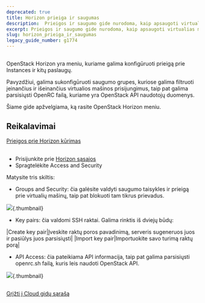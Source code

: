 ```yaml
---
deprecated: true
title: Horizon prieiga ir saugumas
description:  Prieigos ir saugumo gide nurodoma, kaip apsaugoti virtualias mašinas ir prieigą prie jų.
excerpt: Prieigos ir saugumo gide nurodoma, kaip apsaugoti virtualias mašinas ir prieigą prie jų.
slug: horizon_prieiga_ir_saugumas
legacy_guide_number: g1774
---
```



## 
OpenStack Horizon yra meniu, kuriame galima konfigūruoti prieigą prie Instances ir kitų paslaugų.

Pavyzdžiui, galima sukonfigūruoti saugumo grupes, kuriose galima filtruoti įeinančius ir išeinančius virtualios mašinos prisijungimus, taip pat galima parsisiųsti OpenRC failą, kuriame yra OpenStack API naudotojų duomenys.

Šiame gide apžvelgiama, ką rasite OpenStack Horizon meniu.


## Reikalavimai
[Prieigos prie Horizon kūrimas]({legacy}1773)


## 

- Prisijunkite prie [Horizon sąsajos](https://horizon.cloud.ovh.net/auth/login/)
- Spragtelėkite Access and Security


Matysite tris skiltis:

- Groups and Security: čia galėsite valdyti saugumo taisykles ir prieigą prie virtualių mašinų, taip pat blokuoti tam tikrus prievadus.



![](images/img_2630.jpg){.thumbnail}

- Key pairs: čia valdomi SSH raktai. Galima rinktis iš dviejų būdų:

|Create key pair|Įveskite raktų poros pavadinimą, serveris sugeneruos juos ir pasiūlys juos parsisiųsti|
|Import key pair|Importuokite savo turimą raktų porą|



- API Access: čia pateikiama API informacija, taip pat galima parsisiųsti openrc.sh failą, kuris leis naudoti OpenStack API.



![](images/img_2632.jpg){.thumbnail}


## 
[Grįžti į Cloud gidų sąrašą]({legacy}1785)

